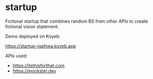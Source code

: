 # startup

Fictional startup that combines random BS from other APIs to create fictional vision statement.

Demo deployed on Koyeb:

https://startup-jgafnea.koyeb.app

APIs used:
- https://itsthisforthat.com
- https://mockster.dev
